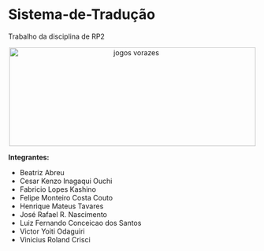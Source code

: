 # Sistema-de-Tradução
Trabalho da disciplina de RP2

<div align="center">
 <img alt="jogos vorazes" height="200" width="500" src="https://media.giphy.com/media/UehcPssUfgQUM/giphy.gif">
</div>

<b> Integrantes: </b>

<ul>

<li> Beatriz Abreu </li>
<li> Cesar Kenzo Inagaqui Ouchi</li>
<li> Fabricio Lopes Kashino</li>
<li> Felipe Monteiro Costa Couto</li>
<li> Henrique Mateus Tavares</li>
<li> José Rafael R. Nascimento</li>
<li> Luiz Fernando Conceicao dos Santos</li>
<li> Victor Yoiti Odaguiri</li>
<li> Vinicius Roland Crisci</li>

</ul>

